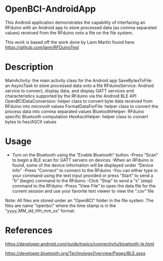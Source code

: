 OpenBCI-AndroidApp
==================
This Android application demonstrates the capability of interfacing an RFduino with an Android app to store processed data (as comma separated values) received from the RFduino onto a file on the file system.

This work is based off the work done by Lann Martin found here: https://github.com/lann/RFDuinoTest 

Description
===========
MainActivity: the main activity class for the Android app
SaveBytesToFile: an AsyncTask to store processed data onto a file
RFduinoService: Android service to connect, display data, and display GATT services and characteristics supported by the RFduino via the Android BLE API
OpenBCIDataConversion: helper class to convert byte data received from RFduino into microvolt values
FormatDataForFile: helper class to convert the process data into comma separated values
BluetoothHelper: RFduino specific Bluetooth computation
HexAsciiHelper: helper class to convert bytes to hex/ASCII values

Usage
=====
-	Turn on the Bluetooth using the “Enable Bluetooth" button
-Press “Scan” to begin a BLE scan for GATT servers on devices
-When an RFduino is found, some of the device information will be displayed under “Device Info”
-Press “Connect” to connect to the RFduino
-You can either type in your command using the text input provided or press “Start” to send a “b” (begin) command to the RFduino
-Click “Stop” to send a “s” (stop) command to the RFduino
-Press “View File” to open the data file for the current session and use your favorite text viewer to view the “.csv” file

Note: All files are stored under an “OpenBCI” folder in the file system. The files are name “openbci<timestamp>” where the time stamp is in the "yyyy_MM_dd_HH_mm_ss" format.

References
==========
https://developer.android.com/guide/topics/connectivity/bluetooth-le.html

https://developer.bluetooth.org/TechnologyOverview/Pages/BLE.aspx


